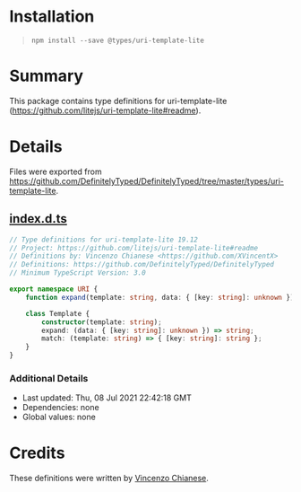 # Installation
> `npm install --save @types/uri-template-lite`

# Summary
This package contains type definitions for uri-template-lite (https://github.com/litejs/uri-template-lite#readme).

# Details
Files were exported from https://github.com/DefinitelyTyped/DefinitelyTyped/tree/master/types/uri-template-lite.
## [index.d.ts](https://github.com/DefinitelyTyped/DefinitelyTyped/tree/master/types/uri-template-lite/index.d.ts)
````ts
// Type definitions for uri-template-lite 19.12
// Project: https://github.com/litejs/uri-template-lite#readme
// Definitions by: Vincenzo Chianese <https://github.com/XVincentX>
// Definitions: https://github.com/DefinitelyTyped/DefinitelyTyped
// Minimum TypeScript Version: 3.0

export namespace URI {
    function expand(template: string, data: { [key: string]: unknown }): string;

    class Template {
        constructor(template: string);
        expand: (data: { [key: string]: unknown }) => string;
        match: (template: string) => { [key: string]: string };
    }
}

````

### Additional Details
 * Last updated: Thu, 08 Jul 2021 22:42:18 GMT
 * Dependencies: none
 * Global values: none

# Credits
These definitions were written by [Vincenzo Chianese](https://github.com/XVincentX).
